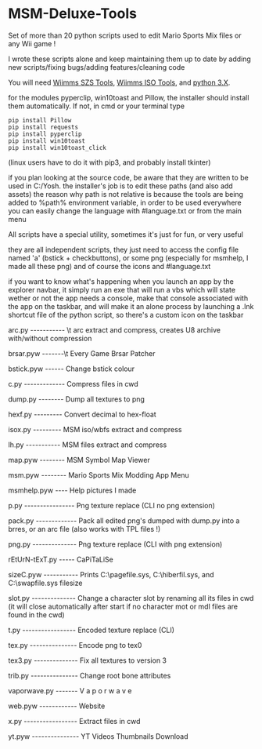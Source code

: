 # MSM-Deluxe-Tools
Set of more than 20 python scripts used to edit Mario Sports Mix files or any Wii game !

I wrote these scripts alone and keep maintaining them up to date by adding new scripts/fixing bugs/adding features/cleaning code

You will need <a href="https://szs.wiimm.de/download.html#vers">Wiimms SZS Tools</a>, <a href="https://wit.wiimm.de/download.html#vers">Wiimms ISO Tools</a>, and <a href="https://www.python.org/downloads/release/python-392#files">python 3.X</a>.

for the modules pyperclip, win10toast and Pillow, the installer should install them automatically. If not, in cmd or your terminal type 
```python" -m pip install --upgrade pip
pip install Pillow
pip install requests
pip install pyperclip
pip install win10toast
pip install win10toast_click
```
(linux users have to do it with pip3, and probably install tkinter)

if you plan looking at the source code, be aware that they are written to be used in C:/Yosh. the installer's job is to edit these paths (and also add assets)
the reason why path is not relative is because the tools are being added to %path% environment variable, in order to be used everywhere
you can easily change the language with #language.txt or from the main menu

All scripts have a special utility, sometimes it's just for fun, or very useful

they are all independent scripts, they just need to access the config file named 'a' (bstick + checkbuttons), or some png (especially for msmhelp, I made all these png) and of course the icons and #language.txt

if you want to know what's happening when you launch an app by the explorer navbar, it simply run an exe that will run a vbs which will state wether or not the app needs a console, make that console associated with the app on the taskbar, and will make it an alone process by launching a .lnk shortcut file of the python script, so there's a custom icon on the taskbar

arc.py ----------- \t arc extract and compress, creates U8 archive with/without compression

brsar.pyw -------\t Every Game Brsar Patcher

bstick.pyw ------ Change bstick colour

c.py ------------- Compress files in cwd

dump.py -------- Dump all textures to png

hexf.py --------- Convert decimal to hex-float

isox.py --------- MSM iso/wbfs extract and compress

lh.py ----------- MSM files extract and compress

map.pyw -------- MSM Symbol Map Viewer

msm.pyw -------- Mario Sports Mix Modding App Menu

msmhelp.pyw ---- Help pictures I made

p.py ---------------- Png texture replace (CLI no png extension)

pack.py ------------- Pack all edited png's dumped with dump.py into a brres, or an arc file (also works with TPL files !)

png.py -------------- Png texture replace (CLI with png extension)

rEtUrN-tExT.py ----- CaPiTaLiSe

sizeC.pyw ----------- Prints C:\pagefile.sys, C:\hiberfil.sys, and C:\swapfile.sys filesize

slot.py -------------- Change a character slot by renaming all its files in cwd (it will close automatically after start if no character mot or mdl files are found in the cwd)

t.py ----------------- Encoded texture replace (CLI)

tex.py --------------- Encode png to tex0

tex3.py -------------- Fix all textures to version 3

trib.py --------------- Change root bone attributes

vaporwave.py ------- V a p o r w a v e

web.pyw ------------ Website

x.py ----------------- Extract files in cwd

yt.pyw --------------- YT Videos Thumbnails Download

